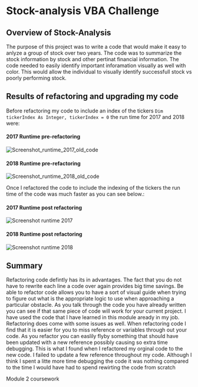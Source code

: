 # Stock-analysis VBA Challenge

## Overview of Stock-Analysis
  The purpose of this project was to write a code that would make it easy to anlyze a group of stock over two years. 
  The code was to summarize the stock information by stock and other pertinat financial information. The code needed 
  to easily identify important inforamation visually as well with color.  This would allow the individual 
  to visually identify successfull stock vs poorly performing stock.  
   
## Results of refactoring and upgrading my code
   Before refactoring my code to include an index of the tickers `Dim tickerIndex As Integer, tickerIndex = 0` the run
   time for 2017 and 2018 were: 
          
 #### 2017 Runtime pre-refactoring
   ![Screenshot_runtime_2017_old_code](https://user-images.githubusercontent.com/94803292/149633132-a12d2bdd-adc5-4b34-826a-9709b45508e1.png)
        
          
     
 #### 2018 Runtime pre-refactoring
   ![Screenshot_runtime_2018_old_code](https://user-images.githubusercontent.com/94803292/149633137-c2ad8ceb-2684-4169-9b87-49175c8eec0a.png)
         
          
     
   Once I refactored the code to include the indexing of the tickers the run time of the code was much faster as you 
   can see below.:
     
 #### 2017 Runtime post refactoring
   ![Screenshot runtime 2017](https://user-images.githubusercontent.com/94803292/149633158-b7a406f5-2051-431b-91e4-abdb732b3755.png)

      

 #### 2018 Runtime post refactoring
   ![Screenshot runtime 2018](https://user-images.githubusercontent.com/94803292/149633166-f0726330-f8c0-4032-9535-213037276ed1.png)

     
 ## Summary 
 Refactoring code defintly has its in advantages. The fact that you do not have to rewrite each line a code over again
 provides big time savings.  Be able to refactor code allows you to have a sort of visual guide when trying to figure out
 what is the appropriate logic to use when approaching a particular obstacle.  As you talk through the code you have already 
 written you can see if that same piece of code will work for your current project.  I have used the code that I have learned
 in this module aready in my job. Refactoring does come with some issues as well.  When refactoring code I find that it 
 is easier for you to miss reference or variables through out your code.  As you refactor you can easlily flyby something that 
 should have been updated with a new reference possibly causing so extra time debugging.  This is what I found when I 
 refactored my orginal code to the new code.  I failed to update a few reference throughout my code.  Although I think I spent
 a litte more time debugging the code it was nothing compared to the time I would have had to spend rewirting the code from 
 scratch
          
     
 
     
    
    
    
    
    
    
Module 2 coursework
